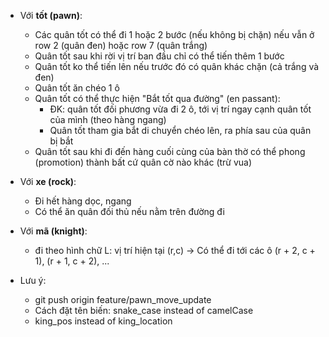 * Với **tốt (pawn)**:
    - Các quân tốt có thể đi 1 hoặc 2 bước (nếu không bị chặn) nếu vẫn ở row 2 (quân đen) hoặc row 7 (quân trắng)
    - Quân tốt sau khi rời vị trí ban đầu chỉ có thể tiến thêm 1 bước
    - Quân tốt ko thể tiến lên nếu trước đó có quân khác chặn (cả trắng và đen)
    - Quân tốt ăn chéo 1 ô
    - Quân tốt có thể thực hiện "Bắt tốt qua đường" (en passant):
      - ĐK: quân tốt đối phương vừa đi 2 ô, tới vị trí ngay cạnh quân tốt của mình (theo hàng ngang)
      - Quân tốt tham gia bắt di chuyển chéo lên, ra phía sau của quân bị bắt
    - Quân tốt sau khi đi đến hàng cuối cùng của bàn thờ có thể phong (promotion) thành bất cứ quân cờ nào khác (trừ vua)

* Với **xe (rock)**:
    - Đi hết hàng dọc, ngang
    - Có thể ăn quân đối thủ nếu nằm trên đường đi 

* Với **mã (knight)**:
    - đi theo hình chữ L: vị trí hiện tại (r,c)
    -> Có thể đi tới các ô (r + 2, c + 1), (r + 1, c + 2), ...
* Lưu ý: 
    - git push origin feature/pawn_move_update
    - Cách đặt tên biến: snake_case instead of camelCase
    - king_pos instead of king_location
